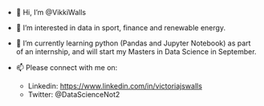 - 👋 Hi, I’m @VikkiWalls
- 👀 I’m interested in data in sport, finance and renewable energy.
- 🌱 I’m currently learning python (Pandas and Jupyter Notebook) as part of an internship, and will start my Masters in Data Science in September.
- 📫 Please connect with me on:

  - Linkedin: https://www.linkedin.com/in/victoriajswalls
  - Twitter: @DataScienceNot2

<!---
VikkiWalls/VikkiWalls is a ✨ special ✨ repository because its `README.md` (this file) appears on your GitHub profile.
You can click the Preview link to take a look at your changes.
--->
